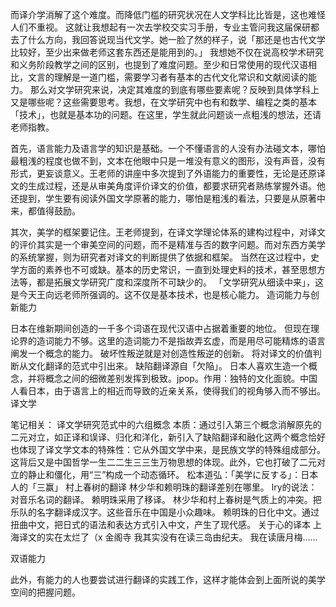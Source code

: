 而译介学消解了这个难度。而降低门槛的研究状况在人文学科比比皆是，这也难怪人们不重视。
这就让我想起有一次去学校交实习手册，专业主管问我这届保研都去了什么方向，我回答说现当代文学。她一脸了然的样子，说「那还是也古代文学比较好，至少出来做老师这套东西还是能用到的。」
我想她不仅在说高校学术研究和义务阶段教学之间的区别，也提到了难度问题。至少和日常使用的现代汉语相比，文言的理解是一道门槛，需要学习者有基本的古代文化常识和文献阅读的能力。
那么对文学研究来说，决定其难度的到底有哪些要素呢？反映到具体学科上又是哪些呢？这些需要思考。我想，在文学研究中也有和数学、编程之类的基本「技术」，也就是基本功的问题。在这里，学生就此问题谈一点粗浅的想法，还请老师指教。

首先，语言能力及语言学的知识是基础。一个不懂语言的人没有办法碰文本，哪怕最粗浅的程度也做不到，文本在他眼中只是一堆没有意义的图形，没有声音，没有形式，更妄谈意义。王老师的讲座中多次提到了外语能力的重要性，无论是还原译文的生成过程，还是从审美角度评价译文的价值，都要求研究者熟练掌握外语。他还提到，学生要有阅读外国文学原著的能力，哪怕是粗浅的看法，只要是从原著中来，都值得鼓励。

其次，美学的框架要记住。王老师提到，在译文学理论体系的建构过程中，对译文的评价其实是一个审美空间的问题，而不是精准与否的数字问题。而对东西方美学的系统掌握，则为研究者对译文的判断提供了依据和框架。
当然在这过程中，史学方面的素养也不可或缺。基本的历史常识，一直到处理史料的技术，甚至思想方法等，都是拓展文学研究广度和深度所不可缺少的。
「文学研究从细读中来」，这是今天王向远老师所强调的。这不仅是基本技术，也是核心能力。
造词能力与创新能力

日本在维新期间创造的一千多个词语在现代汉语中占据着重要的地位。 但现在理论界的造词能力不够。这里的造词能力不是指故弄玄虚，而是用尽可能精炼的语言阐发一个概念的能力。
破坏性叛逆就是对创造性叛逆的创新。 将对译文的价值判断从文化翻译的范式中引出来。
缺陷翻译源自「欠陥」。
日本人喜欢生造一个概念，并将概念之间的细微差别发挥到极致。jpop。作用：独特的文化面貌。中国人看日本，由于语言上的相近而导致的近亲关系，使得我们的视角够入而不够出。
译文学

笔记相关：
译文学研究范式中的六组概念
本质：通过引入第三个概念消解原先的二元对立，如正译和误译、归化和洋化，新引入了缺陷翻译和融化这两个概念恰好也体现了译文学文本的特殊性：它从外国文学中来，是民族文学的特殊组成部分。
这背后又是中国哲学一生二二生三三生万物思想的体现。此外，它也打破了二元对立的静止和僵化，用“三”构成一个动态循环。
松本道弘：「美学に反する」：日本人的「三赢」
村上春树的翻译
林少华和赖明珠的翻译差别在哪里。 lry的说法：对音乐名词的翻译。 赖明珠采用了移译。
林少华和村上春树是气质上的冲突。把乐队的名字翻译成汉字。这些音乐在中国是小众趣味。
赖明珠的日化中文。通过扭曲中文，把日式的语法和表达方式引入中文，产生了现代感。
关于心的译本 上海译文的实在太烂了（x
金阁寺 我其实没有在读三岛由纪夫。 我在读唐月梅……

双语能力

此外，有能力的人也要尝试进行翻译的实践工作，这样才能体会到上面所说的美学空间的把握问题。